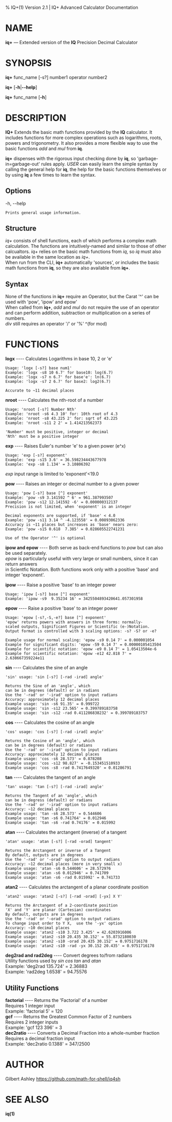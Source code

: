 % IQ+(1) Version 2.1 | IQ+ Advanced Calculator Documentation

NAME
====

**iq+** — Extended version of the **IQ** Precision Decimal Calculator

SYNOPSIS
========

**iq+** func_name \[-s?] number1 operator number2

**iq+** \[**-h**|**--help**]

**iq+** func_name \[**-h**]

DESCRIPTION
===========

**IQ+** Extends the basic math functions provided by the **IQ** calculator. It includes functions for more complex operations such as logarithms, roots, powers and trigonometry. It also provides a more flexible way to use the basic functions *add* and *mul* from **iq**.

**iq+** dispenses with the rigorous input checking done by **iq**, so 'garbage-in=garbage-out' rules apply. *USER* can easily learn the simple syntax by calling the general help for **iq**, the help for the basic functions themselves or by using **iq** a few times to learn the syntax.

Options
-------

-h, --help

    Prints general usage information.

Structure
---------

*iq+* consists of shell functions, each of which performs a complex math calculation. The functions are intuitively-named and similar to those of other calcualtors. *iq+* relies on the basic math functions from *iq*, so *iq* must also be available in the same location as *iq+*.  
When run from the CLI, **iq+** automatically 'sources', or includes the basic math functions from **iq**, so they are also available from **iq+**.

Syntax
------

None of the functions in **iq+** require an Operator, but the Carat '^' can be used with 'pow', 'ipow' and epow'  
When called from **iq+**, *add* and *mul* do not require the use of an operator and can perform addition, subtraction or multiplication on a series of numbers.  
*div* still requires an operator '/' or '%' ^(for mod)

FUNCTIONS
=========

**logx** ---- Calculates Logarithms in base 10, 2 or 'e'

    Usage: 'logx [-s?] base num1'
    Example: 'logx -s8 10 6.7' for base10: log(6.7)
    Example: 'logx -s7 n 6.7' for base'e': ln(6.7)
    Example: 'logx -s7 2 6.7' for base2: log2(6.7)

    Accurate to ~11 decimal places

**nroot** ---- Calculates the nth-root of a number

    Usage: 'nroot [-s?] Number Nth'
    Example: 'nroot -s6 4.3 10' for: 10th root of 4.3
    Example: 'nroot -s8 43.225 2' for: sqrt of 43.225
    Example: 'nroot -s11 2 2' = 1.414213562373

    'Number' must be positive, integer or decimal
    'Nth' must be a positive integer

**exp** ---- Raises Euler's number 'e' to a given power (e^x)

    Usage: 'exp [-s?] exponent'
    Example: 'exp -s15 3.6' = 36.598234443677978
    Example: 'exp -s8 1.134' = 3.10806392

   *exp* input range is limited to 'exponent'<19.0

**pow** ---- Raises an integer or decimal number to a given power

    Usage: 'pow [-s?] base [^] exponent'
    Example: 'pow -s9 3.141592 ^ 6' = 961.387993507
    Example: 'pow -s12 12.141592 -6' = 0.000000312137
    Precision is not limited, when 'exponent' is an integer

    Decimal exponents are supported, if 'base' < 4.0
    Example: 'pow -s11 3.14 ^ -4.123558' = 0.00893062336
    Accuracy is ~11 places but increases as 'base' nears zero:
    Example: 'pow -s15 0.618  7.385' = 0.028605522741231

    Use of the Operator '^' is optional

**ipow and epow** ----  Both serve as back-end functions to *pow* but can also be used separately.  
*epow* is particularly useful with very large or small numbers, since it can return answers  
in Scientfic Notation. Both functions work only with a positive 'base' and integer 'exponent'.

**ipow** ---- Raise a positive 'base' to an integer power

    Usage: 'ipow [-s?] base [^] exponent'
    Example: 'ipow -s9  9.35234 16' = 3425504893420641.057301958

**epow** ---- Raise a positive 'base' to an integer power

    Usage: 'epow [-s?,-S,-e?] base [^] exponent'
    'epow' returns powers with answers in three forms: normally-
    scaled outputs, Significant Figures or Scientific (e-)Notation.
    Output format is controlled with 3 scaling options: -s? -S? or -e?

    Example usage for normal scaling: 'epow -s9 0.14 7' = 0.000001054
    Example for significant digits: 'epow -S9 0.14 7' = 0.00000105413504
    Example for scientific notation: 'epow -e9 0.14 7' = 1.05413504e-6
    Example for scientific notation: 'epow -e12 42.818 7' = 2.638667359224e11

**sin** ---- Calculates the sine of an angle

    'sin' usage: 'sin [-s?] [-rad -irad] angle'
    
    Returns the Sine of an 'angle', which
    can be in degrees (default) or in radians 
    Use the '-rad' or '-irad' option to input radians
    Accuracy: approximately 12 decimal places
    Example usage: 'sin -s6 91.35' = 0.999722
    Example usage: 'sin -s12 23.565' = 0.399789183758
    Example usage: 'sin -s12 -rad 0.411286838232' = 0.399789183757

**cos** ---- Calculates the cosine of an angle

    'cos' usage: 'cos [-s?] [-rad -irad] angle'
    
    Returns the Cosine of an 'angle', which
    can be in degrees (default) or radians
    Use the '-rad' or '-irad' option to input radians
    Accuracy: approximately 12 decimal places
    Example usage: 'cos -s6 28.573' = 0.878208
    Example usage: 'cos -s12 98.827' = -0.153451510933
    Example usage: 'cos -s8 -rad 0.7417649320' = 0.01286791

**tan** ---- Calculates the tangent of an angle

    'tan' usage: 'tan [-s?] [-rad -irad] angle'
    
    Returns the Tangent of an 'angle', which
    can be in degress (default) or radians
    Use the '-rad' or '-irad' option to input radians
    Accuracy: ~12 decimal places
    Example usage: 'tan -s6 28.573' = 0.544606
    Example usage: 'tan -s6 0.741764' = 0.012946
    Example usage: 'tan -s6 -rad 0.74176' = 0.015992

**atan** ---- Calculates the arctangent (inverse) of a tangent

    'atan' usage: 'atan [-s?] [-rad -orad] tangent'
    
    Returns the Arctangent or inverse of a Tangent
    By default, outputs are in degrees
    Use the '-rad' or '-orad' option to output radians
    Accuracy: ~12 decimal places (more in very small x)
    Example usage: 'atan -s6 0.544606' = 28.572976
    Example usage: 'atan -s6 0.012946' = 0.741709
    Example usage: 'atan -s6 -rad 0.015992' = 0.741733

**atan2** ---- Calculates the arctangent of a planar coordinate position

    'atan2' usage: 'atan2 [-s?] [-rad -orad] [-yx] X Y'
    
    Returns the Arctangent of a 2-coordinate position
    'X' and 'Y' are planar (Cartesian) coordinates
    By default, outputs are in degrees
    Use the '-rad' or '-orad' option to output radians
    To change input order to Y X,  use the '-yx' option
    Accuracy: ~10 decimal places
    Example usage: 'atan2 -s10 3.722 3.425' = 42.6203916006
    Example usage: 'atan2 -s10 20.435 30.152' = 55.8732180030
    Example usage: 'atan2 -s10 -orad 20.435 30.152' = 0.9751716178
    Example usage: 'atan2 -s10 -rad -yx 30.152 20.435' = 0.9751716178

**deg2rad and rad2deg** ---- Convert degrees to/from radians  
    Utility functions used by *sin* *cos* *tan* and *atan*  
    Example: 'deg2rad 135.724' = 2.36883  
    Example: 'rad2deg 1.6538' = 94.75576

Utility Functions
-----------------
**factorial** ---- Returns the 'Factorial' of a number  
    Requires 1 integer input  
    Example: 'factorial 5' = 120  
**gcf** ---- Returns the Greatest Common Factor of 2 numbers  
    Requires 2 integer inputs  
    Example: 'gcf 123 396' = 3  
**dec2ratio** ---- Converts a Decimal Fraction into a whole-number fraction  
    Requires a decimal fraction input  
    Example: 'dec2ratio 0.1388' = 347/2500

AUTHOR
======

Gilbert Ashley <https://github.com/math-for-shell/iq4sh>

SEE ALSO
========

**iq(1)**
